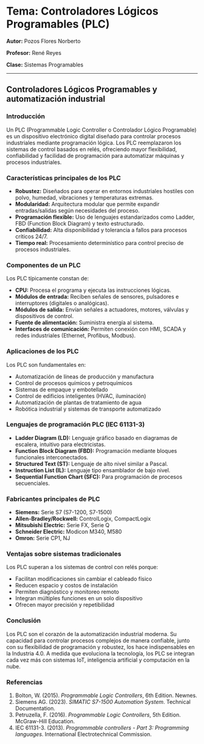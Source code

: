 # Tema: Controladores Lógicos Programables (PLC)

**Autor:** Pozos Flores Norberto

**Profesor:** René Reyes

**Clase:** Sistemas Programables

---

## Controladores Lógicos Programables y automatización industrial

### Introducción

Un PLC (Programmable Logic Controller o Controlador Lógico Programable) es un dispositivo electrónico digital diseñado para controlar procesos industriales mediante programación lógica. Los PLC reemplazaron los sistemas de control basados en relés, ofreciendo mayor flexibilidad, confiabilidad y facilidad de programación para automatizar máquinas y procesos industriales.

### Características principales de los PLC

- **Robustez:** Diseñados para operar en entornos industriales hostiles con polvo, humedad, vibraciones y temperaturas extremas.
- **Modularidad:** Arquitectura modular que permite expandir entradas/salidas según necesidades del proceso.
- **Programación flexible:** Uso de lenguajes estandarizados como Ladder, FBD (Function Block Diagram) y texto estructurado.
- **Confiabilidad:** Alta disponibilidad y tolerancia a fallos para procesos críticos 24/7.
- **Tiempo real:** Procesamiento determinístico para control preciso de procesos industriales.

### Componentes de un PLC

Los PLC típicamente constan de:
- **CPU:** Procesa el programa y ejecuta las instrucciones lógicas.
- **Módulos de entrada:** Reciben señales de sensores, pulsadores e interruptores (digitales o analógicas).
- **Módulos de salida:** Envían señales a actuadores, motores, válvulas y dispositivos de control.
- **Fuente de alimentación:** Suministra energía al sistema.
- **Interfaces de comunicación:** Permiten conexión con HMI, SCADA y redes industriales (Ethernet, Profibus, Modbus).

### Aplicaciones de los PLC

Los PLC son fundamentales en:
- Automatización de líneas de producción y manufactura
- Control de procesos químicos y petroquímicos
- Sistemas de empaque y embotellado
- Control de edificios inteligentes (HVAC, iluminación)
- Automatización de plantas de tratamiento de agua
- Robótica industrial y sistemas de transporte automatizado

### Lenguajes de programación PLC (IEC 61131-3)

- **Ladder Diagram (LD):** Lenguaje gráfico basado en diagramas de escalera, intuitivo para electricistas.
- **Function Block Diagram (FBD):** Programación mediante bloques funcionales interconectados.
- **Structured Text (ST):** Lenguaje de alto nivel similar a Pascal.
- **Instruction List (IL):** Lenguaje tipo ensamblador de bajo nivel.
- **Sequential Function Chart (SFC):** Para programación de procesos secuenciales.

### Fabricantes principales de PLC

- **Siemens:** Serie S7 (S7-1200, S7-1500)
- **Allen-Bradley/Rockwell:** ControlLogix, CompactLogix
- **Mitsubishi Electric:** Serie FX, Serie Q
- **Schneider Electric:** Modicon M340, M580
- **Omron:** Serie CP1, NJ

### Ventajas sobre sistemas tradicionales

Los PLC superan a los sistemas de control con relés porque:
- Facilitan modificaciones sin cambiar el cableado físico
- Reducen espacio y costos de instalación
- Permiten diagnóstico y monitoreo remoto
- Integran múltiples funciones en un solo dispositivo
- Ofrecen mayor precisión y repetibilidad

### Conclusión

Los PLC son el corazón de la automatización industrial moderna. Su capacidad para controlar procesos complejos de manera confiable, junto con su flexibilidad de programación y robustez, los hace indispensables en la Industria 4.0. A medida que evoluciona la tecnología, los PLC se integran cada vez más con sistemas IoT, inteligencia artificial y computación en la nube.

### Referencias

1. Bolton, W. (2015). *Programmable Logic Controllers*, 6th Edition. Newnes.
2. Siemens AG. (2023). *SIMATIC S7-1500 Automation System*. Technical Documentation.
3. Petruzella, F. (2016). *Programmable Logic Controllers*, 5th Edition. McGraw-Hill Education.
4. IEC 61131-3. (2013). *Programmable controllers - Part 3: Programming languages*. International Electrotechnical Commission.

